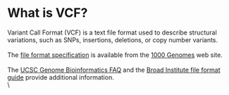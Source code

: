 # What is VCF?
<!-- pombase_categories: Data Submission and Formats -->

Variant Call Format (VCF) is a text file format used to describe
structural variations, such as SNPs, insertions, deletions, or copy
number variants.\
\
The [file format specification](http://www.1000genomes.org/wiki/Analysis/Variant%20Call%20Format/vcf-variant-call-format-version-41) is
available from the [1000 Genomes](http://www.1000genomes.org/) web site.\
\
The [UCSC Genome Bioinformatics FAQ](http://genome.ucsc.edu/FAQ/FAQformat.html#format10.1) and the [Broad Institute file format guide](http://www.broadinstitute.org/software/igv/VCF) provide additional
information.\
\


